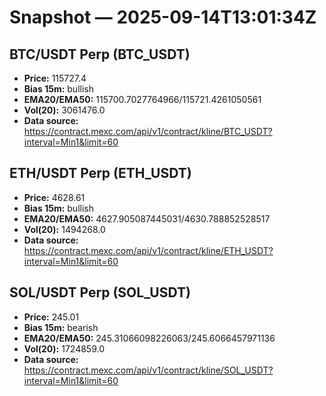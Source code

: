 # Snapshot — 2025-09-14T13:01:34Z

## BTC/USDT Perp (BTC_USDT)
- **Price:** 115727.4
- **Bias 15m:** bullish
- **EMA20/EMA50:** 115700.7027764966/115721.4261050561
- **Vol(20):** 3061476.0
- **Data source:** https://contract.mexc.com/api/v1/contract/kline/BTC_USDT?interval=Min1&limit=60

## ETH/USDT Perp (ETH_USDT)
- **Price:** 4628.61
- **Bias 15m:** bullish
- **EMA20/EMA50:** 4627.905087445031/4630.788852528517
- **Vol(20):** 1494268.0
- **Data source:** https://contract.mexc.com/api/v1/contract/kline/ETH_USDT?interval=Min1&limit=60

## SOL/USDT Perp (SOL_USDT)
- **Price:** 245.01
- **Bias 15m:** bearish
- **EMA20/EMA50:** 245.31066098226063/245.6066457971136
- **Vol(20):** 1724859.0
- **Data source:** https://contract.mexc.com/api/v1/contract/kline/SOL_USDT?interval=Min1&limit=60
